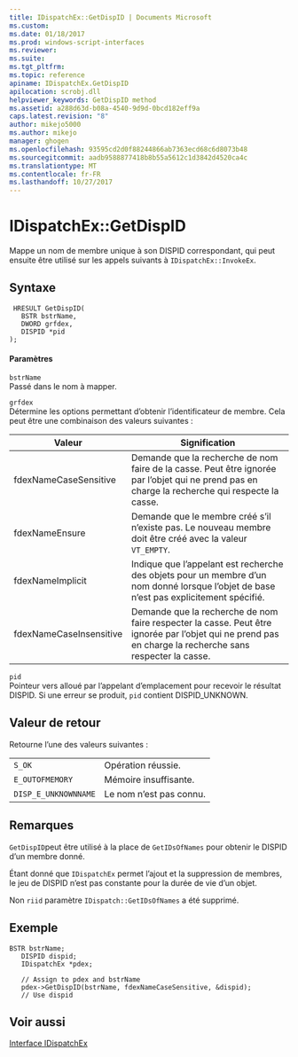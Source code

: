 ```yaml
---
title: IDispatchEx::GetDispID | Documents Microsoft
ms.custom: 
ms.date: 01/18/2017
ms.prod: windows-script-interfaces
ms.reviewer: 
ms.suite: 
ms.tgt_pltfrm: 
ms.topic: reference
apiname: IDispatchEx.GetDispID
apilocation: scrobj.dll
helpviewer_keywords: GetDispID method
ms.assetid: a288d63d-b08a-4540-9d9d-0bcd182eff9a
caps.latest.revision: "8"
author: mikejo5000
ms.author: mikejo
manager: ghogen
ms.openlocfilehash: 93595cd2d0f88244866ab7363ecd68c6d8073b48
ms.sourcegitcommit: aadb9588877418b8b55a5612c1d3842d4520ca4c
ms.translationtype: MT
ms.contentlocale: fr-FR
ms.lasthandoff: 10/27/2017
---
```

# <a name="idispatchexgetdispid"></a>IDispatchEx::GetDispID
Mappe un nom de membre unique à son DISPID correspondant, qui peut ensuite être utilisé sur les appels suivants à `IDispatchEx::InvokeEx`.  
  
## <a name="syntax"></a>Syntaxe  
  
```  
 HRESULT GetDispID(  
   BSTR bstrName,  
   DWORD grfdex,  
   DISPID *pid  
);  
```  
  
#### <a name="parameters"></a>Paramètres  
 `bstrName`  
 Passé dans le nom à mapper.  
  
 `grfdex`  
 Détermine les options permettant d’obtenir l’identificateur de membre. Cela peut être une combinaison des valeurs suivantes :  
  
|Valeur|Signification|  
|-----------|-------------|  
|fdexNameCaseSensitive|Demande que la recherche de nom faire de la casse. Peut être ignorée par l’objet qui ne prend pas en charge la recherche qui respecte la casse.|  
|fdexNameEnsure|Demande que le membre créé s’il n’existe pas. Le nouveau membre doit être créé avec la valeur `VT_EMPTY`.|  
|fdexNameImplicit|Indique que l’appelant est recherche des objets pour un membre d’un nom donné lorsque l’objet de base n’est pas explicitement spécifié.|  
|fdexNameCaseInsensitive|Demande que la recherche de nom faire respecter la casse. Peut être ignorée par l’objet qui ne prend pas en charge la recherche sans respecter la casse.|  
  
 `pid`  
 Pointeur vers alloué par l’appelant d’emplacement pour recevoir le résultat DISPID. Si une erreur se produit, `pid` contient DISPID_UNKNOWN.  
  
## <a name="return-value"></a>Valeur de retour  
 Retourne l’une des valeurs suivantes :  
  
|||  
|-|-|  
|`S_OK`|Opération réussie.|  
|`E_OUTOFMEMORY`|Mémoire insuffisante.|  
|`DISP_E_UNKNOWNNAME`|Le nom n’est pas connu.|  
  
## <a name="remarks"></a>Remarques  
 `GetDispID`peut être utilisé à la place de `GetIDsOfNames` pour obtenir le DISPID d’un membre donné.  
  
 Étant donné que `IDispatchEx` permet l’ajout et la suppression de membres, le jeu de DISPID n’est pas constante pour la durée de vie d’un objet.  
  
 Non `riid` paramètre `IDispatch::GetIDsOfNames` a été supprimé.  
  
## <a name="example"></a>Exemple  
  
```  
BSTR bstrName;  
   DISPID dispid;  
   IDispatchEx *pdex;   
  
   // Assign to pdex and bstrName  
   pdex->GetDispID(bstrName, fdexNameCaseSensitive, &dispid);  
   // Use dispid  
```  
  
## <a name="see-also"></a>Voir aussi  
 [Interface IDispatchEx](../../winscript/reference/idispatchex-interface.md)